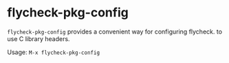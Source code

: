 # flycheck-pkg-config

`flycheck-pkg-config` provides a convenient way for configuring flycheck.
to use C library headers.

Usage: `M-x flycheck-pkg-config`
